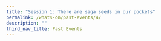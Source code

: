 ```yaml
---
title: "Session 1: There are saga seeds in our pockets"
permalink: /whats-on/past-events/4/
description: ""
third_nav_title: Past Events
---
```

